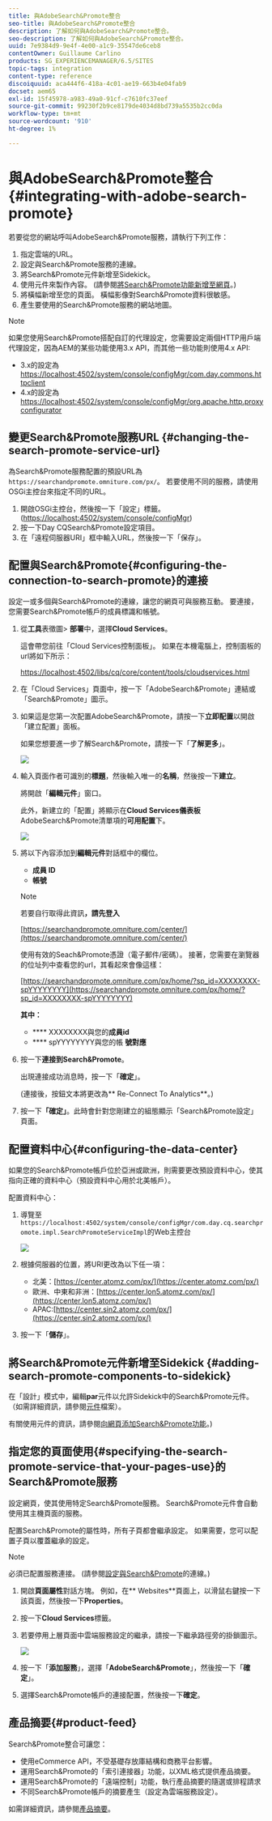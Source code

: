```yaml
---
title: 與AdobeSearch&Promote整合
seo-title: 與AdobeSearch&Promote整合
description: 了解如何與AdobeSearch&Promote整合。
seo-description: 了解如何與AdobeSearch&Promote整合。
uuid: 7e9384d9-9e4f-4e00-a1c9-35547de6ceb8
contentOwner: Guillaume Carlino
products: SG_EXPERIENCEMANAGER/6.5/SITES
topic-tags: integration
content-type: reference
discoiquuid: aca444f6-418a-4c01-ae19-663b4e04fab9
docset: aem65
exl-id: 15f45978-a983-49a0-91cf-c7610fc37eef
source-git-commit: 99230f2b9ce8179de4034d8bd739a5535b2cc0da
workflow-type: tm+mt
source-wordcount: '910'
ht-degree: 1%

---
```


# 與AdobeSearch&amp;Promote整合{#integrating-with-adobe-search-promote}

若要從您的網站呼叫AdobeSearch&amp;Promote服務，請執行下列工作：

1. 指定雲端的URL。
1. 設定與Search&amp;Promote服務的連線。
1. 將Search&amp;Promote元件新增至Sidekick。
1. 使用元件來製作內容。 (請參閱[將Search&amp;Promote功能新增至網頁](/help/sites-authoring/search-and-promote.md)。)
1. 將橫幅新增至您的頁面。 橫幅影像對Search&amp;Promote資料很敏感。
1. 產生要使用的Search&amp;Promote服務的網站地圖。

>[!NOTE]
>
>如果您使用Search&amp;Promote搭配自訂的代理設定，您需要設定兩個HTTP用戶端代理設定，因為AEM的某些功能使用3.x API，而其他一些功能則使用4.x API:
>
>* 3.x的設定為[https://localhost:4502/system/console/configMgr/com.day.commons.httpclient](https://localhost:4502/system/console/configMgr/com.day.commons.httpclient)
>* 4.x的設定為[https://localhost:4502/system/console/configMgr/org.apache.http.proxyconfigurator](https://localhost:4502/system/console/configMgr/org.apache.http.proxyconfigurator)

>



## 變更Search&amp;Promote服務URL {#changing-the-search-promote-service-url}

為Search&amp;Promote服務配置的預設URL為`https://searchandpromote.omniture.com/px/`。 若要使用不同的服務，請使用OSGi主控台來指定不同的URL。

1. 開啟OSGi主控台，然後按一下「設定」標籤。 ([https://localhost:4502/system/console/configMgr](https://localhost:4502/system/console/configMgr))
1. 按一下Day CQSearch&amp;Promote設定項目。
1. 在「遠程伺服器URI」框中輸入URL，然後按一下「保存」。

## 配置與Search&amp;Promote{#configuring-the-connection-to-search-promote}的連接

設定一或多個與Search&amp;Promote的連線，讓您的網頁可與服務互動。 要連接，您需要Search&amp;Promote帳戶的成員標識和帳號。

1. 從&#x200B;**工具**&#x200B;表徵圖> **部署**&#x200B;中，選擇&#x200B;**Cloud Services**。

   這會帶您前往「Cloud Services控制面板」。 如果在本機電腦上，控制面板的url將如下所示：

   [https://localhost:4502/libs/cq/core/content/tools/cloudservices.html](https://localhost:4502/libs/cq/core/content/tools/cloudservices.html)

1. 在「Cloud Services」頁面中，按一下「AdobeSearch&amp;Promote」連結或「Search&amp;Promote」圖示。

1. 如果這是您第一次配置AdobeSearch&amp;Promote，請按一下&#x200B;**立即配置**&#x200B;以開啟「建立配置」面板。

   如果您想要進一步了解Search&amp;Promote，請按一下「**了解更多**」。

   ![](assets/chlimage_1-59.png)

1. 輸入頁面作者可識別的&#x200B;**標題**，然後輸入唯一的&#x200B;**名稱**，然後按一下&#x200B;**建立**。

   將開啟「**編輯元件**」窗口。

   此外，新建立的「配置」將顯示在&#x200B;**Cloud Services儀表板** AdobeSearch&amp;Promote清單項的&#x200B;**可用配置**&#x200B;下。

   ![](assets/chlimage_1-60.png)

1. 將以下內容添加到&#x200B;**編輯元件**&#x200B;對話框中的欄位。

   * **成員 ID**
   * **帳號**

   >[!NOTE]
   >
   >若要自行取得此資訊&#x200B;**，請先登入**
   >
   >[https://searchandpromote.omniture.com/center/](https://searchandpromote.omniture.com/center/)
   >
   >
   >使用有效的Seach&amp;Promote憑證（電子郵件/密碼）。
   >接著，您需要在瀏覽器的位址列中查看您的url，其看起來會像這樣：
   >[](https://searchandpromote.omniture.com/px/home/?sp_id=XXXXXXXX-spYYYYYYYY)
   >
   >[https://searchandpromote.omniture.com/px/home/?sp_id=XXXXXXXX-spYYYYYYYY](https://searchandpromote.omniture.com/px/home/?sp_id=XXXXXXXX-spYYYYYYYY)
   >
   >**其中：**
   >
   >    * **** XXXXXXXX與您的**成員id**
   >    * **** spYYYYYYYY與您的帳 **號對應**


1. 按一下&#x200B;**連接到Search&amp;Promote**。

   出現連接成功消息時，按一下「**確定**」。

   (連接後，按鈕文本將更改為** Re-Connect To Analytics**。)

1. 按一下&#x200B;**「確定」**。此時會針對您剛建立的組態顯示「Search&amp;Promote設定」頁面。

## 配置資料中心{#configuring-the-data-center}

如果您的Search&amp;Promote帳戶位於亞洲或歐洲，則需要更改預設資料中心，使其指向正確的資料中心（預設資料中心用於北美帳戶）。

配置資料中心：

1. 導覽至`https://localhost:4502/system/console/configMgr/com.day.cq.searchpromote.impl.SearchPromoteServiceImpl`的Web主控台

   ![](assets/chlimage_1-61.png)

1. 根據伺服器的位置，將URI更改為以下任一項：

   * 北美：[https://center.atomz.com/px/](https://center.atomz.com/px/)
   * 歐洲、中東和非洲：[https://center.lon5.atomz.com/px/](https://center.lon5.atomz.com/px/)
   * APAC:[https://center.sin2.atomz.com/px/](https://center.sin2.atomz.com/px/)

1. 按一下「**儲存**」。

## 將Search&amp;Promote元件新增至Sidekick {#adding-search-promote-components-to-sidekick}

在「設計」模式中，編輯&#x200B;**par**&#x200B;元件以允許Sidekick中的Search&amp;Promote元件。 （如需詳細資訊，請參閱[元件](/help/sites-developing/components.md#addinganewcomponenttotheparagraphsystemdesignmode)檔案）。

有關使用元件的資訊，請參閱[向網頁添加Search&amp;Promote功能](/help/sites-authoring/search-and-promote.md)。)

## 指定您的頁面使用{#specifying-the-search-promote-service-that-your-pages-use}的Search&amp;Promote服務

設定網頁，使其使用特定Search&amp;Promote服務。 Search&amp;Promote元件會自動使用其主機頁面的服務。

配置Search&amp;Promote的屬性時，所有子頁都會繼承設定。 如果需要，您可以配置子頁以覆蓋繼承的設定。

>[!NOTE]
>
>必須已配置服務連接。 (請參閱[設定與Search&amp;Promote](#connection)的連線。)

1. 開啟&#x200B;**頁面屬性**&#x200B;對話方塊。 例如，在** Websites**頁面上，以滑鼠右鍵按一下該頁面，然後按一下&#x200B;**Properties**。
1. 按一下&#x200B;**Cloud Services**&#x200B;標籤。
1. 若要停用上層頁面中雲端服務設定的繼承，請按一下繼承路徑旁的掛鎖圖示。

   ![](assets/sandpinheritpadlock.png)

1. 按一下「**添加服務**」，選擇「**AdobeSearch&amp;Promote**」，然後按一下「**確定**」。
1. 選擇Search&amp;Promote帳戶的連接配置，然後按一下&#x200B;**確定**。

## 產品摘要{#product-feed}

Search&amp;Promote整合可讓您：

* 使用eCommerce API，不受基礎存放庫結構和商務平台影響。
* 運用Search&amp;Promote的「索引連接器」功能，以XML格式提供產品摘要。
* 運用Search&amp;Promote的「遠端控制」功能，執行產品摘要的隨選或排程請求
* 不同Search&amp;Promote帳戶的摘要產生（設定為雲端服務設定）。

如需詳細資訊，請參閱[產品摘要](/help/sites-administering/product-feed.md)。
